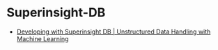 # Superinsight-DB
- [Developing with Superinsight DB | Unstructured Data Handling with Machine Learning](https://youtu.be/smHBxvS8tz8)
